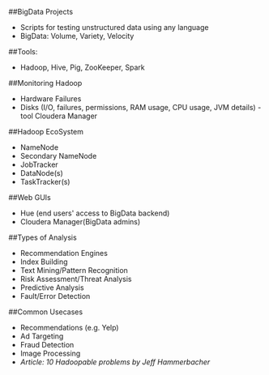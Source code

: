 ##BigData Projects
+ Scripts for testing unstructured data using any language
+ BigData:  Volume, Variety, Velocity

##Tools:
- Hadoop, Hive, Pig, ZooKeeper, Spark

##Monitoring Hadoop
- Hardware Failures
- Disks (I/O, failures, permissions, RAM usage, CPU usage, JVM details) - tool Cloudera Manager

##Hadoop EcoSystem
- NameNode
- Secondary NameNode
- JobTracker
- DataNode(s)
- TaskTracker(s)


##Web GUIs
- Hue (end users' access to BigData backend)
- Cloudera Manager(BigData admins)


##Types of Analysis
- Recommendation Engines
- Index Building
- Text Mining/Pattern Recognition
- Risk Assessment/Threat Analysis
- Predictive Analysis
- Fault/Error Detection

##Common Usecases
- Recommendations (e.g. Yelp)
- Ad Targeting
- Fraud Detection
- Image Processing
- *Article: 10 Hadoopable problems by Jeff Hammerbacher*


